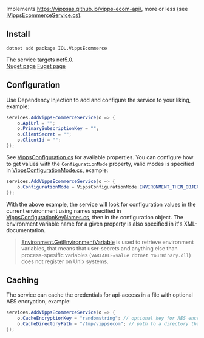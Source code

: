 Implements https://vippsas.github.io/vipps-ecom-api/, more or less (see [IVippsEcommerceService.cs](https://github.com/ivarlovlie/IOL.VippsEcommerce/blob/master/src/IOL.VippsEcommerce/IVippsEcommerceService.cs)).

## Install
`dotnet add package IOL.VippsEcommerce`

The service targets net5.0. \
[Nuget page](https://nuget.org/packages/IOL.VippsEcommerce/)
[Fuget page](https://fuget.org/packages/IOL.VippsEcommerce/)

## Configuration

Use Dependency Injection to add and configure the service to your liking, example:
```csharp
services.AddVippsEcommerceService(o => {
	o.ApiUrl = "";
	o.PrimarySubscriptionKey = "";
	o.ClientSecret = "";
	o.ClientId = "";
});
```

See [VippsConfiguration.cs](https://github.com/ivarlovlie/IOL.VippsEcommerce/blob/master/src/IOL.VippsEcommerce/Models/VippsConfiguration.cs) for available properties.
You can configure how to get values with the `ConfigurationMode` property, valid modes is specified in [VippsConfigurationMode.cs](https://github.com/ivarlovlie/IOL.VippsEcommerce/blob/master/src/IOL.VippsEcommerce/Models/VippsConfigurationMode.cs), example:
```csharp
services.AddVippsEcommerceService(o => {
	o.ConfigurationMode = VippsConfigurationMode.ENVIRONMENT_THEN_OBJECT;
});
```

With the above example, the service will look for configuration values in the current environment using names specified in [VippsConfigurationKeyNames.cs](https://github.com/ivarlovlie/IOL.VippsEcommerce/blob/master/src/IOL.VippsEcommerce/Models/VippsConfigurationKeyNames.cs), then in the configuration object. The environment variable name for a given property is also specified in it's XML-documentation.


> [Environment.GetEnvironmentVariable](https://docs.microsoft.com/en-us/dotnet/api/system.environment.getenvironmentvariable?view=net-5.0) is used to retrieve environment variables, that means that user-secrets and anything else than process-spesific variables (`VARIABLE=value dotnet YourBinary.dll`) does not register on Unix systems.


## Caching

The service can cache the credentials for api-access in a file with optional AES encryption, example:
```csharp
services.AddVippsEcommerceService(o => {
	o.CacheEncryptionKey = "randomstring"; // optional key for AES encryption, if omitted the cache will be readable json with your keys exposed and everything.
	o.CacheDirectoryPath = "/tmp/vippsecom"; // path to a directory that the executing process has write-access to.
});
```
